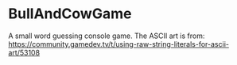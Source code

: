 ﻿# BullAndCowGame
A small word guessing console game.
The ASCII art is from: https://community.gamedev.tv/t/using-raw-string-literals-for-ascii-art/53108
